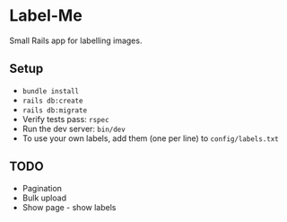 # Label-Me

Small Rails app for labelling images. 

## Setup

* `bundle install`
* `rails db:create`
* `rails db:migrate`
* Verify tests pass: `rspec`
* Run the dev server: `bin/dev`
* To use your own labels, add them (one per line) to `config/labels.txt`

## TODO

* Pagination
* Bulk upload
* Show page - show labels